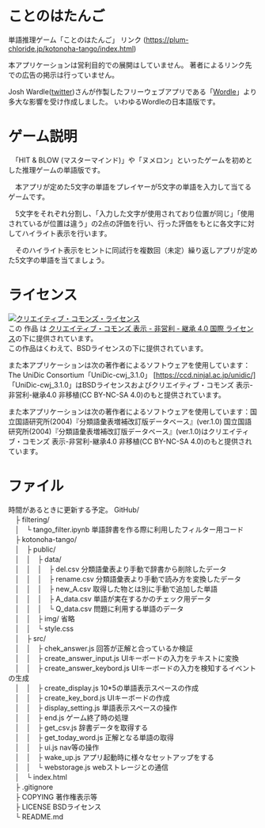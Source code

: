 # ことのはたんご
単語推理ゲーム「ことのはたんご」
リンク (https://plum-chloride.jp/kotonoha-tango/index.html)

本アプリケーションは営利目的での展開はしていません。
著者によるリンク先での広告の掲示は行っていません。


Josh Wardle([twitter](https://twitter.com/powerlanguish))さんが作製したフリーウェブアプリである「[Wordle](https://www.powerlanguage.co.uk/wordle/)」より多大な影響を受け作成しました。
いわゆるWordleの日本語版です。

# ゲーム説明

　「HIT & BLOW (マスターマインド)」や「ヌメロン」といったゲームを初めとした推理ゲームの単語版です。

　本アプリが定めた5文字の単語をプレイヤーが5文字の単語を入力して当てるゲームです。

　5文字をそれぞれ分割し、「入力した文字が使用されており位置が同じ」「使用されているが位置は違う」の2点の評価を行い、行った評価をもとに各文字に対してハイライト表示を行います。

　そのハイライト表示をヒントに同試行を複数回（未定）繰り返しアプリが定めた5文字の単語を当てましょう。

# ライセンス

<a rel="license" href="http://creativecommons.org/licenses/by-nc-sa/4.0/"><img alt="クリエイティブ・コモンズ・ライセンス" style="border-width:0" src="https://i.creativecommons.org/l/by-nc-sa/4.0/88x31.png" /></a><br />この 作品 は <a rel="license" href="http://creativecommons.org/licenses/by-nc-sa/4.0/">クリエイティブ・コモンズ 表示 - 非営利 - 継承 4.0 国際 ライセンス</a>の下に提供されています。  
この作品はくわえて、BSDライセンスの下に提供されています。

また本アプリケーションは次の著作者によるソフトウェアを使用しています：The UniDic Consortium「UniDic-cwj_3.1.0」 [https://ccd.ninjal.ac.jp/unidic/]  
「UniDic-cwj_3.1.0」はBSDライセンスおよびクリエイティブ・コモンズ 表示-非営利-継承4.0 非移植(CC BY-NC-SA 4.0)のもと提供されています。

また本アプリケーションは次の著作者によるソフトウェアを使用しています：国立国語研究所(2004)『分類語彙表増補改訂版データベース』(ver.1.0)
国立国語研究所(2004)『分類語彙表増補改訂版データベース』(ver.1.0)はクリエイティブ・コモンズ 表示-非営利-継承4.0 非移植(CC BY-NC-SA 4.0)のもと提供されています。


# ファイル
時間があるときに更新する予定。
GitHub/  
　├ filtering/  
　│　└ tango_filter.ipynb 単語辞書を作る際に利用したフィルター用コード  
　├ kotonoha-tango/  
　│　├ public/  
　│　│　├ data/  
　│　│　│　├ del.csv 分類語彙表より手動で辞書から削除したデータ  
　│　│　│　├ rename.csv 分類語彙表より手動で読み方を変換したデータ  
　│　│　│　├ new_A.csv 取得した物とは別に手動で追加した単語  
　│　│　│　├ A_data.csv 単語が実在するかのチェック用データ  
　│　│　│　└ Q_data.csv 問題に利用する単語のデータ  
　│　│　├ img/ 省略  
　│　│　└ style.css  
　│　├ src/  
　│　│　├ chek_answer.js 回答が正解と合っているか検証  
　│　│　├ create_answer_input.js UIキーボードの入力をテキストに変換  
　│　│　├ create_answer_keybord.js UIキーボードの入力を検知するイベントの生成  
　│　│　├ create_display.js 10*5の単語表示スペースの作成  
　│　│　├ create_key_bord.js UIキーボードの作成  
　│　│　├ display_setting.js 単語表示スペースの操作  
　│　│　├ end.js ゲーム終了時の処理  
　│　│　├ get_csv.js 辞書データを取得する  
　│　│　├ get_today_word.js 正解となる単語の取得  
　│　│　├ ui.js nav等の操作  
　│　│　├ wake_up.js アプリ起動時に様々なセットアップをする  
　│　│　└ webstorage.js webストレージとの通信  
　│　└ index.html  
　├ .gitignore  
　├ COPYING 著作権表示等  
　├ LICENSE BSDライセンス  
　└ README.md  
